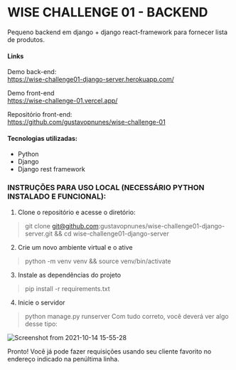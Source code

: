 # WISE CHALLENGE 01 - BACKEND
  
 Pequeno backend em django + django react-framework para fornecer lista de produtos. 
 
#### Links
 Demo back-end: <br />
 https://wise-challenge01-django-server.herokuapp.com/
 
Demo front-end <br />
 https://wise-challenge-01.vercel.app/
 
Repositório front-end: <br />
 https://github.com/gustavopnunes/wise-challenge-01
 
 #### Tecnologias utilizadas: 
- Python
- Django
- Django rest framework

### INSTRUÇÕES PARA USO LOCAL (NECESSÁRIO PYTHON INSTALADO E FUNCIONAL):

1. Clone o repositório e acesse o diretório: 
> git clone git@github.com:gustavopnunes/wise-challenge01-django-server.git && cd wise-challenge01-django-server
2. Crie um novo ambiente virtual e o ative
> python -m venv venv && source venv/bin/activate
3. Instale as dependências do projeto 
> pip install -r requirements.txt
4. Inicie o servidor 
> python manage.py runserver
Com tudo correto, você deverá ver algo desse tipo:

![Screenshot from 2021-10-14 15-55-28](https://user-images.githubusercontent.com/82281710/137378824-696d8e50-3550-4879-8923-a59c46c2062e.png)

Pronto! Você já pode fazer requisições usando seu cliente favorito no endereço indicado na penúltima linha.


 
